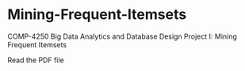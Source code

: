 # Mining-Frequent-Itemsets

COMP-4250 Big Data Analytics and Database Design
Project I: Mining Frequent Itemsets

Read the PDF file
